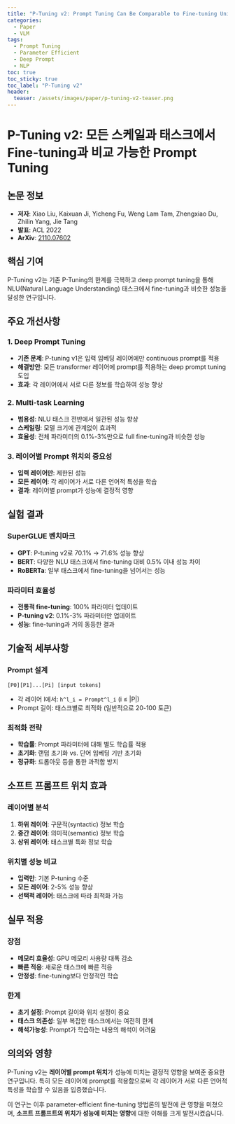 ```yaml
---
title: "P-Tuning v2: Prompt Tuning Can Be Comparable to Fine-tuning Universally Across Scales and Tasks"
categories:
  - Paper
  - VLM
tags:
  - Prompt Tuning
  - Parameter Efficient
  - Deep Prompt
  - NLP
toc: true
toc_sticky: true
toc_label: "P-Tuning v2"
header:
  teaser: /assets/images/paper/p-tuning-v2-teaser.png
---
```


# P-Tuning v2: 모든 스케일과 태스크에서 Fine-tuning과 비교 가능한 Prompt Tuning

## 논문 정보
- **저자**: Xiao Liu, Kaixuan Ji, Yicheng Fu, Weng Lam Tam, Zhengxiao Du, Zhilin Yang, Jie Tang
- **발표**: ACL 2022
- **ArXiv**: [2110.07602](https://arxiv.org/abs/2110.07602)

## 핵심 기여

P-Tuning v2는 기존 P-Tuning의 한계를 극복하고 deep prompt tuning을 통해 NLU(Natural Language Understanding) 태스크에서 fine-tuning과 비슷한 성능을 달성한 연구입니다.

## 주요 개선사항

### 1. Deep Prompt Tuning
- **기존 문제**: P-tuning v1은 입력 임베딩 레이어에만 continuous prompt를 적용
- **해결방안**: 모든 transformer 레이어에 prompt를 적용하는 deep prompt tuning 도입
- **효과**: 각 레이어에서 서로 다른 정보를 학습하여 성능 향상

### 2. Multi-task Learning
- **범용성**: NLU 태스크 전반에서 일관된 성능 향상
- **스케일링**: 모델 크기에 관계없이 효과적
- **효율성**: 전체 파라미터의 0.1%-3%만으로 full fine-tuning과 비슷한 성능

### 3. 레이어별 Prompt 위치의 중요성
- **입력 레이어만**: 제한된 성능
- **모든 레이어**: 각 레이어가 서로 다른 언어적 특성을 학습
- **결과**: 레이어별 prompt가 성능에 결정적 영향

## 실험 결과

### SuperGLUE 벤치마크
- **GPT**: P-tuning v2로 70.1% → 71.6% 성능 향상
- **BERT**: 다양한 NLU 태스크에서 fine-tuning 대비 0.5% 이내 성능 차이
- **RoBERTa**: 일부 태스크에서 fine-tuning을 넘어서는 성능

### 파라미터 효율성
- **전통적 fine-tuning**: 100% 파라미터 업데이트
- **P-tuning v2**: 0.1%-3% 파라미터만 업데이트
- **성능**: fine-tuning과 거의 동등한 결과

## 기술적 세부사항

### Prompt 설계
```
[P0][P1]...[Pi] [input tokens]
```
- 각 레이어 l에서: `h^l_i = Prompt^l_i` (i ≤ |P|)
- Prompt 길이: 태스크별로 최적화 (일반적으로 20-100 토큰)

### 최적화 전략
- **학습률**: Prompt 파라미터에 대해 별도 학습률 적용
- **초기화**: 랜덤 초기화 vs. 단어 임베딩 기반 초기화
- **정규화**: 드롭아웃 등을 통한 과적합 방지

## 소프트 프롬프트 위치 효과

### 레이어별 분석
1. **하위 레이어**: 구문적(syntactic) 정보 학습
2. **중간 레이어**: 의미적(semantic) 정보 학습  
3. **상위 레이어**: 태스크별 특화 정보 학습

### 위치별 성능 비교
- **입력만**: 기본 P-tuning 수준
- **모든 레이어**: 2-5% 성능 향상
- **선택적 레이어**: 태스크에 따라 최적화 가능

## 실무 적용

### 장점
- **메모리 효율성**: GPU 메모리 사용량 대폭 감소
- **빠른 적응**: 새로운 태스크에 빠른 적응
- **안정성**: fine-tuning보다 안정적인 학습

### 한계
- **초기 설정**: Prompt 길이와 위치 설정이 중요
- **태스크 의존성**: 일부 복잡한 태스크에서는 여전히 한계
- **해석가능성**: Prompt가 학습하는 내용의 해석이 어려움

## 의의와 영향

P-Tuning v2는 **레이어별 prompt 위치**가 성능에 미치는 결정적 영향을 보여준 중요한 연구입니다. 특히 모든 레이어에 prompt를 적용함으로써 각 레이어가 서로 다른 언어적 특성을 학습할 수 있음을 입증했습니다.

이 연구는 이후 parameter-efficient fine-tuning 방법론의 발전에 큰 영향을 미쳤으며, **소프트 프롬프트의 위치가 성능에 미치는 영향**에 대한 이해를 크게 발전시켰습니다.